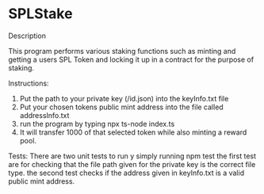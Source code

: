 # SPLStake

Description

This program performs various staking functions such as minting and getting a users SPL Token and locking it up in a contract for the purpose of staking.

Instructions:
1. Put the path to your private key (/id.json) into the keyInfo.txt file
2. Put your chosen tokens public mint address into the file called addressInfo.txt
3. run the program by typing npx ts-node index.ts
4.  It will transfer 1000 of that selected token while also minting a reward pool.

Tests:
There are two unit tests to run y simply running npm test
the first test are for checking that the file path given for the private key is the correct file type.
the second test checks if the address given in keyInfo.txt is a valid public mint address.
